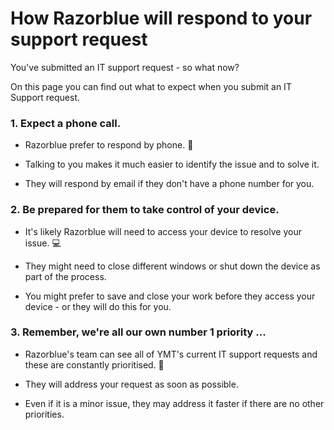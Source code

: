 # How Razorblue will respond to your support request

You've submitted an IT support request - so what now?

On this page you can find out what to expect when you submit an IT Support request.


### 1. Expect a phone call.

- Razorblue prefer to respond by phone. 📲

- Talking to you makes it much easier to identify the issue and to solve it.

- They will respond by email if they don't have a phone number for you.


### 2. Be prepared for them to take control of your device.

- It's likely Razorblue will need to access your device to resolve your issue. 💻

- They might need to close different windows or shut down the device as part of the process.

- You might prefer to save and close your work before they access your device - or they will do this for you.


### 3. Remember, we're all our own number 1 priority ...

- Razorblue's team can see all of YMT's current IT support requests and these are constantly prioritised. 🤔

- They will address your request as soon as possible.

- Even if it is a minor issue, they may address it faster if there are no other priorities.